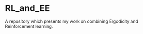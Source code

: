 # RL_and_EE
A repository which presents my work on combining Ergodicity and Reinforcement learning. 
